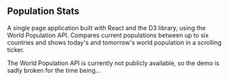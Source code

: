 ## Population Stats

A single page application built with React and the D3 library, using the World Population API. Compares current populations between up to six countries and shows today's and tomorrow's world population in a scrolling ticker.

The World Population API is currently not publicly available, so the demo is sadly broken for the time being...
